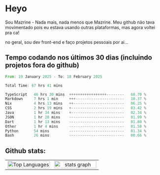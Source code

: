 # Heyo

Sou Mazrine - Nada mais, nada menos que Mazrine.
Meu github não tava movimentado pois eu estava usando outras plataformas, mas agora voltei pra ca!

no geral, sou dev front-end e faço projetos pessoais por ai...


## Tempo codando nos últimos 30 dias (incluindo projetos fora do github)
<!--START_SECTION:waka-->

```rust
From: 19 January 2025 - To: 18 February 2025

Total Time: 67 hrs 41 mins

TypeScript   46 hrs 30 mins  +++++++++++++++++--------   68.70 %
Markdown     7 hrs 1 min     +++----------------------   10.37 %
Nix          4 hrs 13 mins   ++-----------------------   06.25 %
CSS          2 hrs 19 mins   +------------------------   03.42 %
Java         1 hr 34 mins    +------------------------   02.34 %
JSON         1 hr 20 mins    -------------------------   01.99 %
Dart         1 hr 13 mins    -------------------------   01.80 %
Other        1 hr 4 mins     -------------------------   01.58 %
Python       54 mins         -------------------------   01.34 %
Bash         26 mins         -------------------------   00.66 %
```

<!--END_SECTION:waka-->

<!--
**Mazrine/Mazrine** is a ✨ _special_ ✨ repository because its `README.md` (this file) appears on your GitHub profile.

Here are some ideas to get you started:

- 🔭 I’m currently working on ...
- 🌱 I’m currently learning ...
- 👯 I’m looking to collaborate on ...
- 🤔 I’m looking for help with ...
- 💬 Ask me about ...
- 📫 How to reach me: ...
- 😄 Pronouns: ...
- ⚡ Fun fact: ...
-->


## Github stats:

<div align="center">
  <table width="100%">
    <tr>
      <td align="center" width="50%">
        <img src="https://github-readme-stats.vercel.app/api/top-langs/?username=mazrine&theme=tokyonight&layout=donut&langs_count=10&locale=pt-br" width="100%" alt="Top Languages" />
      </td>
      <td align="center" width="50%">
        <img src="https://github-readme-stats-yxqy.vercel.app/api?username=mazrine&hide_title=false&hide_rank=false&show_icons=true&count_private=true&disable_animations=false&theme=midnight-purple&locale=en&hide_border=true&order=1" width="100%" alt="stats graph" />
      </td>
    </tr>
  </table>
</div>
